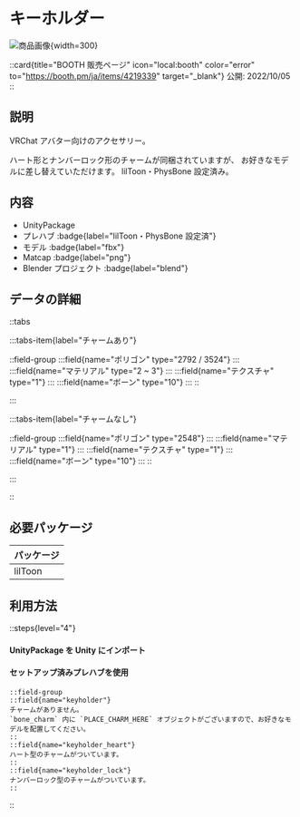# キーホルダー

![商品画像](/graphics/item_keyholder.png){width=300}

::card{title="BOOTH 販売ページ" icon="local:booth" color="error" to="https://booth.pm/ja/items/4219339" target="\_blank"}
公開: 2022/10/05
::

## 説明

VRChat アバター向けのアクセサリー。

ハート形とナンバーロック形のチャームが同梱されていますが、 お好きなモデルに差し替えていただけます。
lilToon・PhysBone 設定済み。

## 内容

- UnityPackage
- プレハブ :badge{label="lilToon・PhysBone 設定済"}
- モデル :badge{label="fbx"}
- Matcap :badge{label="png"}
- Blender プロジェクト :badge{label="blend"}

## データの詳細

::tabs

:::tabs-item{label="チャームあり"}

::field-group
:::field{name="ポリゴン" type="2792 / 3524"}
:::
:::field{name="マテリアル" type="2 ~ 3"}
:::
:::field{name="テクスチャ" type="1"}
:::
:::field{name="ボーン" type="10"}
:::
::

:::

:::tabs-item{label="チャームなし"}

::field-group
:::field{name="ポリゴン" type="2548"}
:::
:::field{name="マテリアル" type="1"}
:::
:::field{name="テクスチャ" type="1"}
:::
:::field{name="ボーン" type="10"}
:::
::

:::

::

## 必要パッケージ

| パッケージ |
| ---------- |
| lilToon    |

## 利用方法

::steps{level="4"}

#### UnityPackage を Unity にインポート

#### セットアップ済みプレハブを使用

    ::field-group
    ::field{name="keyholder"}
    チャームがありません。
    `bone_charm` 内に `PLACE_CHARM_HERE` オブジェクトがございますので、お好きなモデルを配置してください。
    ::
    ::field{name="keyholder_heart"}
    ハート型のチャームがついています。
    ::
    ::field{name="keyholder_lock"}
    ナンバーロック型のチャームがついています。
    ::

::
